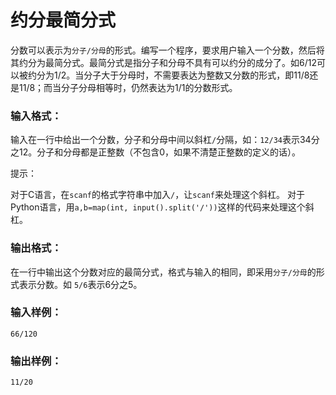 # 约分最简分式
分数可以表示为`分子/分母`的形式。编写一个程序，要求用户输入一个分数，然后将其约分为最简分式。最简分式是指分子和分母不具有可以约分的成分了。如6/12可以被约分为1/2。当分子大于分母时，不需要表达为整数又分数的形式，即11/8还是11/8；而当分子分母相等时，仍然表达为1/1的分数形式。

### 输入格式：
输入在一行中给出一个分数，分子和分母中间以斜杠`/`分隔，如：`12/34`表示34分之12。分子和分母都是正整数（不包含0，如果不清楚正整数的定义的话）。

提示：

对于C语言，在`scanf`的格式字符串中加入`/`，让`scanf`来处理这个斜杠。
对于Python语言，用`a,b=map(int, input().split('/'))`这样的代码来处理这个斜杠。
### 输出格式：
在一行中输出这个分数对应的最简分式，格式与输入的相同，即采用`分子/分母`的形式表示分数。如
`5/6`表示6分之5。

### 输入样例：
```
66/120
```
### 输出样例：
```
11/20
```